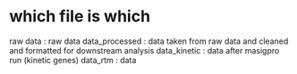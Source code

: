 # which file is which
raw data : raw data
data_processed : data taken from raw data and cleaned and formatted for downstream analysis
data_kinetic : data after masigpro run (kinetic genes)
data_rtm : data